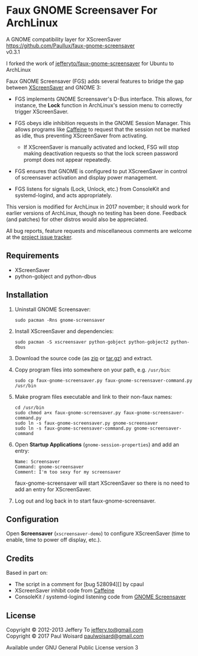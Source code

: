 # Faux GNOME Screensaver For ArchLinux #

A GNOME compatibility layer for XScreenSaver  
<https://github.com/Paullux/faux-gnome-screensaver>  
v0.3.1

I forked the work of [jefferyto/faux-gnome-screensaver] for Ubuntu to ArchLinux

Faux GNOME Screensaver (FGS) adds several features to bridge the gap
between [XScreenSaver][] and GNOME 3:

*   FGS implements GNOME Screensaver's D-Bus interface. This allows, for
    instance, the **Lock** function in ArchLinux's session menu to
    correctly trigger XScreenSaver.

*   FGS obeys idle inhibition requests in the GNOME Session Manager.
    This allows programs like [Caffeine][] to request that the session
    not be marked as idle, thus preventing XScreenSaver from activating.

    *   If XScreenSaver is manually activated and locked, FSG will stop
        making deactivation requests so that the lock screen password
        prompt does not appear repeatedly.

*   FGS ensures that GNOME is configured to put XScreenSaver in control
    of screensaver activation and display power management.

*   FGS listens for signals (Lock, Unlock, etc.) from ConsoleKit and
    systemd-logind, and acts appropriately.

This version is modified for ArchLinux in 2017 november; it should work for
earlier versions of ArchLinux, though no testing has been done. Feedback (and
patches) for other distros would also be appreciated.

All bug reports, feature requests and miscellaneous comments are welcome
at the [project issue tracker][].

## Requirements ##

*   XScreenSaver
*   python-gobject and python-dbus

## Installation ##

1.  Uninstall GNOME Screensaver:

        sudo pacman -Rns gnome-screensaver

2.  Install XScreenSaver and dependencies:

        sudo pacman -S xscreensaver python-gobject python-gobject2 python-dbus

3.  Download the source code (as [zip][] or [tar.gz][]) and extract.

4.  Copy program files into somewhere on your path, e.g.
    `/usr/bin`:

        sudo cp faux-gnome-screensaver.py faux-gnome-screensaver-command.py /usr/bin

5.  Make program files executable and link to their non-faux names:

        cd /usr/bin
        sudo chmod a+x faux-gnome-screensaver.py faux-gnome-screensaver-command.py
        sudo ln -s faux-gnome-screensaver.py gnome-screensaver
        sudo ln -s faux-gnome-screensaver-command.py gnome-screensaver-command

6.  Open **Startup Applications** (`gnome-session-properties`) and add
    an entry:

        Name: Screensaver
        Command: gnome-screensaver
        Comment: I'm too sexy for my screensaver

    faux-gnome-screensaver will start XScreenSaver so there is no need
    to add an entry for XScreenSaver.

7.  Log out and log back in to start faux-gnome-screensaver.

## Configuration ##

Open **Screensaver** (`xscreensaver-demo`) to configure XScreenSaver
(time to enable, time to power off display, etc.).

## Credits ##

Based in part on:

*   The script in a comment for [bug 528094][] by cpaul
*   XScreenSaver inhibit code from [Caffeine][]
*   ConsoleKit / systemd-logind listening code from
    [GNOME Screensaver][]

## License ##

Copyright &copy; 2012-2013 Jeffery To <jeffery.to@gmail.com>  
Copyright &copy; 2017 Paul Woisard <paulwoisard@gmail.com>

Available under GNU General Public License version 3

[jefferyto/faux-gnome-screensaver]: https://github.com/jefferyto/faux-gnome-screensaver
[project issue tracker]: https://github.com/Paullux/faux-gnome-screensaver/issues
[zip]: https://github.com/Paullux/faux-gnome-screensaver/archive/master.zip
[tar.gz]: https://github.com/Paullux/faux-gnome-screensaver/archive/master.tar.gz
[XScreenSaver]: http://www.jwz.org/xscreensaver/
[Caffeine]: https://extensions.gnome.org/extension/517/caffeine/
[GNOME Screensaver]: https://git.gnome.org/browse/gnome-screensaver/
